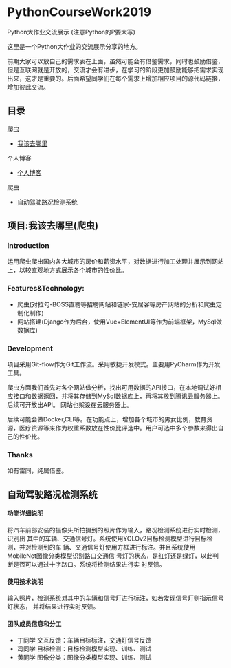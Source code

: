 # PythonCourseWork2019
Python大作业交流展示
(注意Python的P要大写)

这里是一个Python大作业的交流展示分享的地方。

前期大家可以放自己的需求表在上面，虽然可能会有借鉴需求，同时也鼓励借鉴，但是互联网就是开放的，交流才会有进步，在学习的阶段更加鼓励能够把需求实现出来，这才是重要的。后面希望同学们在每个需求上增加相应项目的源代码链接，增加彼此交流。

## 目录

爬虫

* [我该去哪里](#whereCity)

个人博客

* [个人博客](http://hslovelal.top)

爬虫

* [自动驾驶路况检测系统](#autoDrive)

## 项目:我该去哪里(爬虫)
<span id="whereCity"/>

### Introduction

运用爬虫爬出国内各大城市的房价和薪资水平，对数据进行加工处理并展示到网站上，以较直观地方式展示各个城市的性价比。

### Features&Technology:

* 爬虫(对拉勾-BOSS直聘等招聘网站和链家-安居客等房产网站的分析和爬虫定制化制作)
* 网站搭建(Django作为后台，使用Vue+ElementUI等作为前端框架，MySql做数据库)

### Development

项目采用Git-flow作为Git工作流。采用敏捷开发模式。主要用PyCharm作为开发工具。

爬虫方面我们首先对各个网站做分析，找出可用数据的API接口，在本地调试好相应接口和数据返回，并将其存储到MySql数据库上，再将其放到腾讯云服务器上。后续可开放出API。
网站也架设在云服务器上。

后续可能会做Docker,CLI等。在功能点上，增加各个城市的男女比例，教育资源，医疗资源等来作为权重系数放在性价比评选中。用户可选中多个参数来得出自己的性价比。

### Thanks

如有雷同，纯属借鉴。



## 自动驾驶路况检测系统
<span id="autoDrive"/>

#### 功能详细说明

将汽车前部安装的摄像头所拍摄到的照片作为输入，路况检测系统进行实时检测，识别出
其中的车辆、交通信号灯。系统使用YOLOv2目标检测模型进行目标检测，并对检测到的车
辆、交通信号灯使用方框进行标注。并且系统使用MobileNet图像分类模型识别路口交通信
号灯的状态，是红灯还是绿灯，以此判断是否可以通过十字路口。系统将检测结果进行实
时反馈。

#### 使用技术说明

输入照片，检测系统对其中的车辆和信号灯进行标注，如若发现信号灯则指示信号灯状态，
并将结果进行实时反馈。

#### 团队成员信息和分工

*    丁同学  交互反馈：车辆目标标注，交通灯信号反馈
*    冯同学  目标检测：目标检测模型实现、训练、测试
*    黄同学  图像分类：图像分类模型实现、训练、测试 

